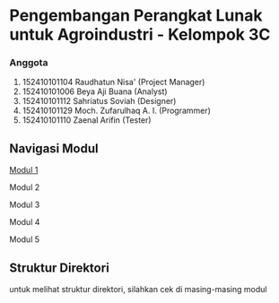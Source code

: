 # Pengembangan Perangkat Lunak untuk Agroindustri - Kelompok 3C
### Anggota

1. 152410101104 Raudhatun Nisa' (Project Manager)
2. 152410101006 Beya Aji Buana (Analyst)
3. 152410101112 Sahriatus Soviah (Designer)
4. 152410101129 Moch. Zufarulhaq A. I. (Programmer)
5. 152410101110 Zaenal Arifin (Tester)

## Navigasi Modul
[Modul 1](https://github.com/Insan23/PPLA-3C/tree/modul-1)

Modul 2

Modul 3

Modul 4

Modul 5

## Struktur Direktori
untuk melihat struktur direktori, silahkan cek di masing-masing modul
